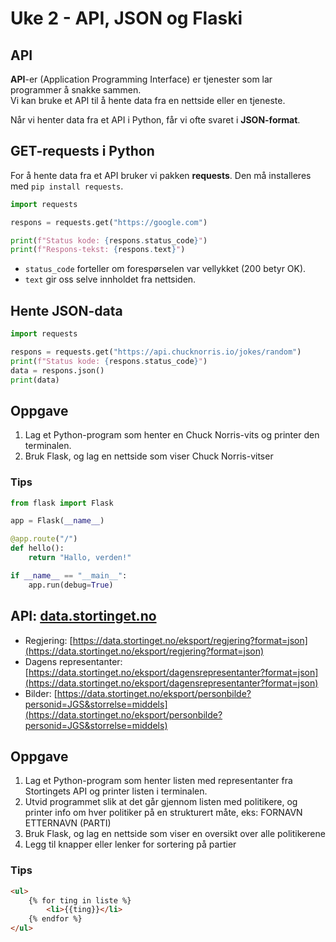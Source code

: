 # Uke 2 - API, JSON og Flaski

## API

**API**-er (Application Programming Interface) er tjenester som lar programmer å snakke sammen.  
Vi kan bruke et API til å hente data fra en nettside eller en tjeneste.  

Når vi henter data fra et API i Python, får vi ofte svaret i **JSON-format**.  

## GET-requests i Python

For å hente data fra et API bruker vi pakken **requests**.
Den må installeres med `pip install requests`.

```python
import requests

respons = requests.get("https://google.com")

print(f"Status kode: {respons.status_code}")
print(f"Respons-tekst: {respons.text}")
```

- `status_code` forteller om forespørselen var vellykket (200 betyr OK).
- `text` gir oss selve innholdet fra nettsiden.

## Hente JSON-data

```python
import requests

respons = requests.get("https://api.chucknorris.io/jokes/random")
print(f"Status kode: {respons.status_code}")
data = respons.json()
print(data)
```

## Oppgave

1. Lag et Python-program som henter en Chuck Norris-vits og printer den terminalen.
2. Bruk Flask, og lag en nettside som viser Chuck Norris-vitser

### Tips

```python
from flask import Flask

app = Flask(__name__)

@app.route("/")
def hello():
    return "Hallo, verden!"

if __name__ == "__main__":
    app.run(debug=True)
```

## API: [data.stortinget.no](https://data.stortinget.no)

- Regjering: [https://data.stortinget.no/eksport/regjering?format=json](https://data.stortinget.no/eksport/regjering?format=json)
- Dagens representanter: [https://data.stortinget.no/eksport/dagensrepresentanter?format=json](https://data.stortinget.no/eksport/dagensrepresentanter?format=json)
- Bilder: [https://data.stortinget.no/eksport/personbilde?personid=JGS&storrelse=middels](https://data.stortinget.no/eksport/personbilde?personid=JGS&storrelse=middels)

## Oppgave

1. Lag et Python-program som henter listen med representanter fra Stortingets API og printer listen i terminalen.
2. Utvid programmet slik at det går gjennom listen med politikere, og printer info om hver politiker på en strukturert måte, eks: FORNAVN ETTERNAVN (PARTI)
3. Bruk Flask, og lag en nettside som viser en oversikt over alle politikerene
4. Legg til knapper eller lenker for sortering på partier

### Tips

```html
<ul>
    {% for ting in liste %}
        <li>{{ting}}</li>
    {% endfor %}
</ul>
```